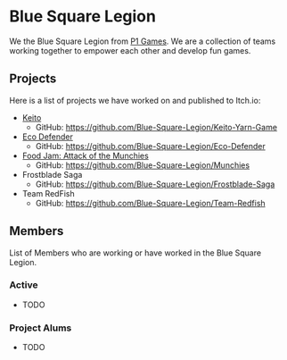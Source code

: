 <!--

**Here are some ideas to get you started:**

🙋‍♀️ A short introduction - what is your organization all about?
🌈 Contribution guidelines - how can the community get involved?
👩‍💻 Useful resources - where can the community find your docs? Is there anything else the community should know?
🍿 Fun facts - what does your team eat for breakfast?
🧙 Remember, you can do mighty things with the power of [Markdown](https://docs.github.com/github/writing-on-github/getting-started-with-writing-and-formatting-on-github/basic-writing-and-formatting-syntax)
-->

# Blue Square Legion

We the Blue Square Legion from [P1 Games](https://p1games.com/). We are a collection of teams working together to empower each other and develop fun games.


## Projects
Here is a list of projects we have worked on and published to Itch.io:

- [Keito](https://sam325.itch.io/keito-game)
  - GitHub: <https://github.com/Blue-Square-Legion/Keito-Yarn-Game>
- [Eco Defender](https://light-with-blocks.itch.io/eco-defender)
  - GitHub: <https://github.com/Blue-Square-Legion/Eco-Defender>
- [Food Jam: Attack of the Munchies](https://jyama.itch.io/food-jam-attack-of-the-munchies)
  - GitHub: <https://github.com/Blue-Square-Legion/Munchies>
- Frostblade Saga
  - GitHub: <https://github.com/Blue-Square-Legion/Frostblade-Saga>
- Team RedFish
  - GitHub: <https://github.com/Blue-Square-Legion/Team-Redfish>

## Members
List of Members who are working or have worked in the Blue Square Legion.

### Active
- TODO

### Project Alums
- TODO
